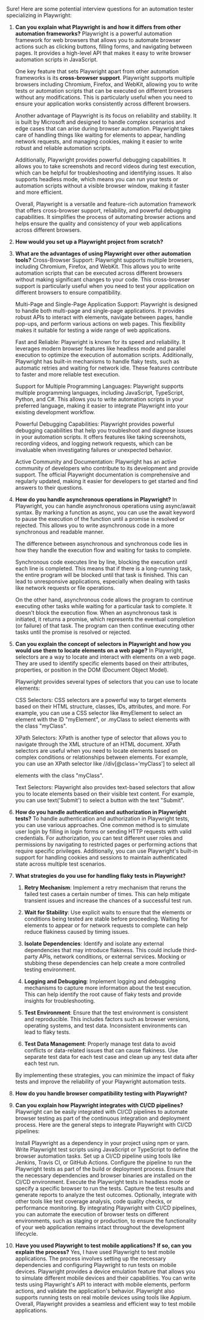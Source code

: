 Sure! Here are some potential interview questions for an automation tester specializing in Playwright:

1. **Can you explain what Playwright is and how it differs from other automation frameworks?**
   Playwright is a powerful automation framework for web browsers that allows you to automate browser actions such as clicking buttons, filling forms, and navigating between pages. It provides a high-level API that makes it easy to write browser automation scripts in JavaScript.

   One key feature that sets Playwright apart from other automation frameworks is its **cross-browser support**. Playwright supports multiple browsers including Chromium, Firefox, and WebKit, allowing you to write tests or automation scripts that can be executed on different browsers without any modifications. This is particularly useful when you need to ensure your application works consistently across different browsers.

   Another advantage of Playwright is its focus on reliability and stability. It is built by Microsoft and designed to handle complex scenarios and edge cases that can arise during browser automation. Playwright takes care of handling things like waiting for elements to appear, handling network requests, and managing cookies, making it easier to write robust and reliable automation scripts.

   Additionally, Playwright provides powerful debugging capabilities. It allows you to take screenshots and record videos during test execution, which can be helpful for troubleshooting and identifying issues. It also supports headless mode, which means you can run your tests or automation scripts without a visible browser window, making it faster and more efficient.

   Overall, Playwright is a versatile and feature-rich automation framework that offers cross-browser support, reliability, and powerful debugging capabilities. It simplifies the process of automating browser actions and helps ensure the quality and consistency of your web applications across different browsers.

2. **How would you set up a Playwright project from scratch?**
   
3. **What are the advantages of using Playwright over other automation tools?**
   Cross-Browser Support: Playwright supports multiple browsers, including Chromium, Firefox, and WebKit. This allows you to write automation scripts that can be executed across different browsers without making significant changes to your code. This cross-browser support is particularly useful when you need to test your application on different browsers to ensure compatibility.

   Multi-Page and Single-Page Application Support: Playwright is designed to handle both multi-page and single-page applications. It provides robust APIs to interact with elements, navigate between pages, handle pop-ups, and perform various actions on web pages. This flexibility makes it suitable for testing a wide range of web applications.

   Fast and Reliable: Playwright is known for its speed and reliability. It leverages modern browser features like headless mode and parallel execution to optimize the execution of automation scripts. Additionally, Playwright has built-in mechanisms to handle flaky tests, such as automatic retries and waiting for network idle. These features contribute to faster and more reliable test execution.

   Support for Multiple Programming Languages: Playwright supports multiple programming languages, including JavaScript, TypeScript, Python, and C#. This allows you to write automation scripts in your preferred language, making it easier to integrate Playwright into your existing development workflow.

   Powerful Debugging Capabilities: Playwright provides powerful debugging capabilities that help you troubleshoot and diagnose issues in your automation scripts. It offers features like taking screenshots, recording videos, and logging network requests, which can be invaluable when investigating failures or unexpected behavior.

   Active Community and Documentation: Playwright has an active community of developers who contribute to its development and provide support. The official Playwright documentation is comprehensive and regularly updated, making it easier for developers to get started and find answers to their questions.

4. **How do you handle asynchronous operations in Playwright?**
   In Playwright, you can handle asynchronous operations using async/await syntax. By marking a function as async, you can use the await keyword to pause the execution of the function until a promise is resolved or rejected. This allows you to write asynchronous code in a more synchronous and readable manner.

   The difference between asynchronous and synchronous code lies in how they handle the execution flow and waiting for tasks to complete.

   Synchronous code executes line by line, blocking the execution until each line is completed. This means that if there is a long-running task, the entire program will be blocked until that task is finished. This can lead to unresponsive applications, especially when dealing with tasks like network requests or file operations.

   On the other hand, asynchronous code allows the program to continue executing other tasks while waiting for a particular task to complete. It doesn't block the execution flow. When an asynchronous task is initiated, it returns a promise, which represents the eventual completion (or failure) of that task. The program can then continue executing other tasks until the promise is resolved or rejected.

5. **Can you explain the concept of selectors in Playwright and how you would use them to locate elements on a web page?**
   In Playwright, selectors are a way to locate and interact with elements on a web page. They are used to identify specific elements based on their attributes, properties, or position in the DOM (Document Object Model).

   Playwright provides several types of selectors that you can use to locate elements:

   CSS Selectors: CSS selectors are a powerful way to target elements based on their HTML structure, classes, IDs, attributes, and more. For example, you can use a CSS selector like #myElement to select an element with the ID "myElement", or .myClass to select elements with the class "myClass".

   XPath Selectors: XPath is another type of selector that allows you to navigate through the XML structure of an HTML document. XPath selectors are useful when you need to locate elements based on complex conditions or relationships between elements. For example, you can use an XPath selector like //div[@class='myClass'] to select all <div> elements with the class "myClass".

   Text Selectors: Playwright also provides text-based selectors that allow you to locate elements based on their visible text content. For example, you can use text('Submit') to select a button with the text "Submit".

6. **How do you handle authentication and authorization in Playwright tests?**
   To handle authentication and authorization in Playwright tests, you can use various approaches. One common method is to simulate user login by filling in login forms or sending HTTP requests with valid credentials. For authorization, you can test different user roles and permissions by navigating to restricted pages or performing actions that require specific privileges. Additionally, you can use Playwright's built-in support for handling cookies and sessions to maintain authenticated state across multiple test scenarios.
   
7. **What strategies do you use for handling flaky tests in Playwright?**

   1. **Retry Mechanism**: Implement a retry mechanism that reruns the failed test cases a certain number of times. This can help mitigate transient issues and increase the chances of a successful test run.

   2. **Wait for Stability**: Use explicit waits to ensure that the elements or conditions being tested are stable before proceeding. Waiting for elements to appear or for network requests to complete can help reduce flakiness caused by timing issues.

   3. **Isolate Dependencies**: Identify and isolate any external dependencies that may introduce flakiness. This could include third-party APIs, network conditions, or external services. Mocking or stubbing these dependencies can help create a more controlled testing environment.

   4. **Logging and Debugging**: Implement logging and debugging mechanisms to capture more information about the test execution. This can help identify the root cause of flaky tests and provide insights for troubleshooting.

   5. **Test Environment**: Ensure that the test environment is consistent and reproducible. This includes factors such as browser versions, operating systems, and test data. Inconsistent environments can lead to flaky tests.

   6. **Test Data Management**: Properly manage test data to avoid conflicts or data-related issues that can cause flakiness. Use separate test data for each test case and clean up any test data after each test run.

   By implementing these strategies, you can minimize the impact of flaky tests and improve the reliability of your Playwright automation tests.

8. **How do you handle browser compatibility testing with Playwright?**

9.  **Can you explain how Playwright integrates with CI/CD pipelines?**
   Playwright can be easily integrated with CI/CD pipelines to automate browser testing as part of the continuous integration and deployment process. Here are the general steps to integrate Playwright with CI/CD pipelines:  
  
      Install Playwright as a dependency in your project using npm or yarn.
      Write Playwright test scripts using JavaScript or TypeScript to define the browser automation tasks.
      Set up a CI/CD pipeline using tools like Jenkins, Travis CI, or GitHub Actions.
      Configure the pipeline to run the Playwright tests as part of the build or deployment process.
      Ensure that the necessary dependencies and browser binaries are installed on the CI/CD environment.
      Execute the Playwright tests in headless mode or specify a specific browser to run the tests.
      Capture the test results and generate reports to analyze the test outcomes.
      Optionally, integrate with other tools like test coverage analysis, code quality checks, or performance monitoring.
      By integrating Playwright with CI/CD pipelines, you can automate the execution of browser tests on different environments, such as staging or production, to ensure the functionality of your web application remains intact throughout the development lifecycle.

10. **Have you used Playwright to test mobile applications? If so, can you explain the process?**
   Yes, I have used Playwright to test mobile applications. The process involves setting up the necessary dependencies and configuring Playwright to run tests on mobile devices. Playwright provides a device emulation feature that allows you to simulate different mobile devices and their capabilities. You can write tests using Playwright's API to interact with mobile elements, perform actions, and validate the application's behavior. Playwright also supports running tests on real mobile devices using tools like Appium. Overall, Playwright provides a seamless and efficient way to test mobile applications.
